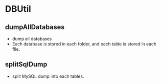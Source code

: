 # DBUtil

## dumpAllDatabases
- dump all databases
- Each database is stored in each folder, and each table is stored in each file.

## splitSqlDump
- split MySQL dump into each tables.
